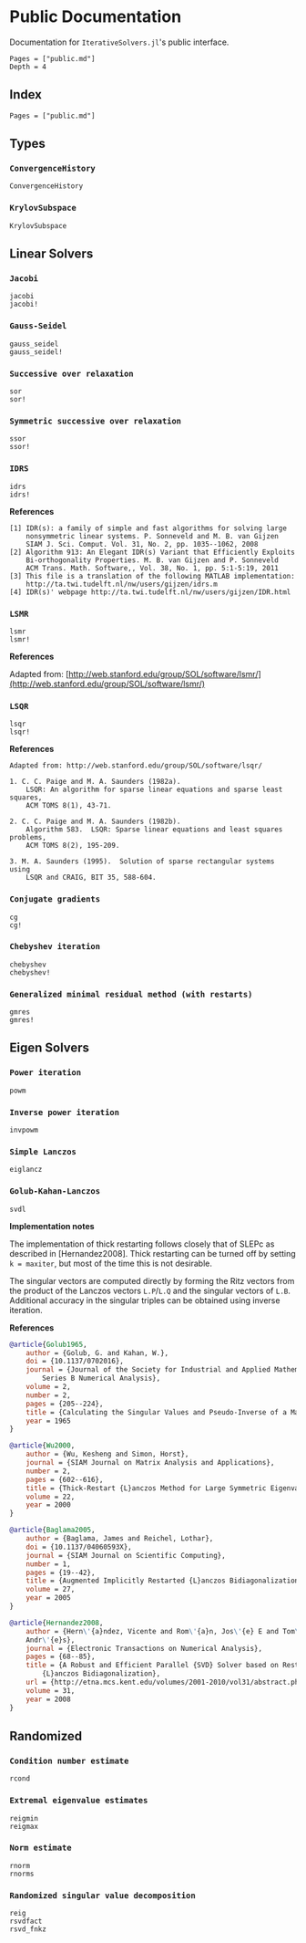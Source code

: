 # Public Documentation

Documentation for `IterativeSolvers.jl`'s public interface.

```@contents
Pages = ["public.md"]
Depth = 4
```

## Index

```@index
Pages = ["public.md"]
```

## Types

### `ConvergenceHistory`

```@docs
ConvergenceHistory
```

### `KrylovSubspace`

```@docs
KrylovSubspace
```

## Linear Solvers

### `Jacobi`

```@docs
jacobi
jacobi!
```

### `Gauss-Seidel`

```@docs
gauss_seidel
gauss_seidel!
```

### `Successive over relaxation`

```@docs
sor
sor!
```

### `Symmetric successive over relaxation`

```@docs
ssor
ssor!
```

### `IDRS`

```@docs
idrs
idrs!
```
**References**

```
[1] IDR(s): a family of simple and fast algorithms for solving large
    nonsymmetric linear systems. P. Sonneveld and M. B. van Gijzen
    SIAM J. Sci. Comput. Vol. 31, No. 2, pp. 1035--1062, 2008
[2] Algorithm 913: An Elegant IDR(s) Variant that Efficiently Exploits
    Bi-orthogonality Properties. M. B. van Gijzen and P. Sonneveld
    ACM Trans. Math. Software,, Vol. 38, No. 1, pp. 5:1-5:19, 2011
[3] This file is a translation of the following MATLAB implementation:
    http://ta.twi.tudelft.nl/nw/users/gijzen/idrs.m
[4] IDR(s)' webpage http://ta.twi.tudelft.nl/nw/users/gijzen/IDR.html
```

### `LSMR`

```@docs
lsmr
lsmr!
```

**References**

Adapted from: [http://web.stanford.edu/group/SOL/software/lsmr/](http://web.stanford.edu/group/SOL/software/lsmr/)

### `LSQR`

```@docs
lsqr
lsqr!
```

**References**

```
Adapted from: http://web.stanford.edu/group/SOL/software/lsqr/

1. C. C. Paige and M. A. Saunders (1982a).
    LSQR: An algorithm for sparse linear equations and sparse least squares,
    ACM TOMS 8(1), 43-71.

2. C. C. Paige and M. A. Saunders (1982b).
    Algorithm 583.  LSQR: Sparse linear equations and least squares problems,
    ACM TOMS 8(2), 195-209.

3. M. A. Saunders (1995).  Solution of sparse rectangular systems using
    LSQR and CRAIG, BIT 35, 588-604.
```


### `Conjugate gradients`

```@docs
cg
cg!
```

### `Chebyshev iteration`

```@docs
chebyshev
chebyshev!
```

### `Generalized minimal residual method (with restarts)`

```@docs
gmres
gmres!
```

## Eigen Solvers

### `Power iteration`

```@docs
powm
```

### `Inverse power iteration`

```@docs
invpowm
```

### `Simple Lanczos`

```@docs
eiglancz
```

### `Golub-Kahan-Lanczos`

```@docs
svdl
```

**Implementation notes**

The implementation of thick restarting follows closely that of SLEPc as
described in [Hernandez2008]. Thick restarting can be turned off by setting `k
= maxiter`, but most of the time this is not desirable.

The singular vectors are computed directly by forming the Ritz vectors from the
product of the Lanczos vectors `L.P`/`L.Q` and the singular vectors of `L.B`.
Additional accuracy in the singular triples can be obtained using inverse
iteration.

**References**

```bibtex
@article{Golub1965,
    author = {Golub, G. and Kahan, W.},
    doi = {10.1137/0702016},
    journal = {Journal of the Society for Industrial and Applied Mathematics
        Series B Numerical Analysis},
    volume = 2,
    number = 2,
    pages = {205--224},
    title = {Calculating the Singular Values and Pseudo-Inverse of a Matrix},
    year = 1965
}

@article{Wu2000,
    author = {Wu, Kesheng and Simon, Horst},
    journal = {SIAM Journal on Matrix Analysis and Applications},
    number = 2,
    pages = {602--616},
    title = {Thick-Restart {L}anczos Method for Large Symmetric Eigenvalue Problems},
    volume = 22,
    year = 2000
}

@article{Baglama2005,
    author = {Baglama, James and Reichel, Lothar},
    doi = {10.1137/04060593X},
    journal = {SIAM Journal on Scientific Computing},
    number = 1,
    pages = {19--42},
    title = {Augmented Implicitly Restarted {L}anczos Bidiagonalization Methods},
    volume = 27,
    year = 2005
}

@article{Hernandez2008,
    author = {Hern\'{a}ndez, Vicente and Rom\'{a}n, Jos\'{e} E and Tom\'{a}s,
    Andr\'{e}s},
    journal = {Electronic Transactions on Numerical Analysis},
    pages = {68--85},
    title = {A Robust and Efficient Parallel {SVD} Solver based on Restarted
        {L}anczos Bidiagonalization},
    url = {http://etna.mcs.kent.edu/volumes/2001-2010/vol31/abstract.php?vol=31\&pages=68-85},
    volume = 31,
    year = 2008
}
```


## Randomized

### `Condition number estimate`

```@docs
rcond
```

### `Extremal eigenvalue estimates`

```@docs
reigmin
reigmax
```

### `Norm estimate`

```@docs
rnorm
rnorms
```

### `Randomized singular value decomposition`

```@docs
reig
rsvdfact
rsvd_fnkz
```
